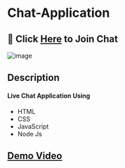 # Chat-Application

## :calling: Click [Here](https://chat-application-25al.onrender.com/) to Join Chat 
![image](https://user-images.githubusercontent.com/81237428/224131133-2290ddbf-ccbe-45e2-a3c7-5dc036c67cba.png)

## Description
#### Live Chat Application Using
  - HTML
  - CSS
  - JavaScript
  - Node Js

## [Demo Video](https://user-images.githubusercontent.com/81237428/224121109-6e82e358-57ec-454a-839b-a9746bd151e5.mp4)





